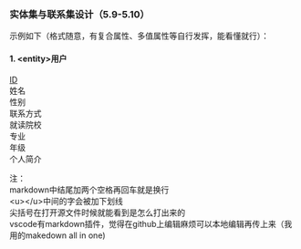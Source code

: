 ### 实体集与联系集设计（5.9-5.10）
示例如下（格式随意，有复合属性、多值属性等自行发挥，能看懂就行）：
#### 1. &lt;entity&gt;用户
<u>ID</u>  
姓名  
性别  
联系方式  
就读院校  
专业  
年级  
个人简介

注：  
markdown中结尾加两个空格再回车就是换行  
&lt;u&gt;&lt;/u&gt;中间的字会被加下划线  
尖括号在打开源文件时候就能看到是怎么打出来的  
vscode有markdown插件，觉得在github上编辑麻烦可以本地编辑再传上来（我用的makedown all in one)
